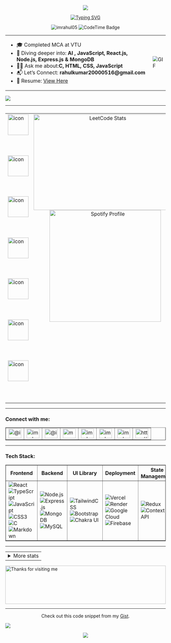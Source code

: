 <p align="center">
 <img src="https://capsule-render.vercel.app/api?type=waving&color=gradient&height=80&section=header&reverse=true"/> 
</p>
<p align="center">
<a href="https://git.io/typing-svg"><img src="https://readme-typing-svg.herokuapp.com?font=Poppins&weight=600&pause=1000&color=9742F7&background=BEFF7600&center=true&vCenter=true&width=447&lines=Namaskaram++i+am+Rahul......;Frontend+Web+and+App+developer;Smart+India+Hackathon+Winner+2023;software+Engineer" alt="Typing SVG" /></a>
</p>
<p align="center">
  <img src="https://komarev.com/ghpvc/?username=imrahul05&label=Profile%20views&color=0e75b6&style=flat" alt="imrahul05"/>
<img href="https://codetime.dev" alt="CodeTime Badge" src="https://img.shields.io/endpoint?style=social&color=222&url=https%3A%2F%2Fapi.codetime.dev%2Fshield%3Fid%3D30555%26project%3D%26in=0">
</p>
<table>
  <tr>
    <td>
      <ul>
        <li>🎓 Completed  MCA at VTU</li>
        <li>🚀 Diving deeper into: <strong>AI , JavaScript, React.js, Node.js, Express.js & MongoDB</strong></li>
        <li>👨‍💻 Ask me about:<strong>C, HTML, CSS, JavaScript</strong></li>
        <li>📬 Let’s Connect: <strong> rahulkumar20000516@gmail.com</strong></li>
        <li>📄 Resume:  <a href="https://imrahul05.vercel.app/resume">View Here</a></li>
      </ul>
    </td>
    <td> 
 <img src="https://media1.tenor.com/m/xFUGScgp7V8AAAAC/computer-code.gif" alt="GIF" />
    </td>
  </tr>
</table>
 <img src="https://capsule-render.vercel.app/api?type=waving&color=gradient&height=40&section=header&reverse=true"/>
<hr>
<table style="width: 100%; display: flex; flex-direction: row; justify-content: space-between;">
  <tr style="display: flex; flex-direction: row; width: 100%;">
    <td style="flex: 1; display: flex; flex-wrap: wrap; justify-content: space-around;">
      <div style="display: flex; align-items: flex-start;">
        <img src="https://techstack-generator.vercel.app/cpp-icon.svg" alt="icon" width="65" height="65" />
      </div>
      <div style="display: flex; align-items: flex-start;">
        <img src="https://techstack-generator.vercel.app/js-icon.svg" alt="icon" width="65" height="65" />
      </div>
      <div style="display: flex; align-items: flex-start;">
        <img src="https://techstack-generator.vercel.app/react-icon.svg" alt="icon" width="65" height="65" />
      </div>
      <div style="display: flex; align-items: flex-start;">
        <img src="https://techstack-generator.vercel.app/github-icon.svg" alt="icon" width="65" height="65" />
      </div>
      <div style="display: flex; align-items: flex-start;">
        <img src="https://techstack-generator.vercel.app/mysql-icon.svg" alt="icon" width="65" height="65" />
      </div>
      <div style="display: flex; align-items: flex-start;">
        <img src="https://techstack-generator.vercel.app/nginx-icon.svg" alt="icon" width="65" height="65" />
      </div>
      <div style="display: flex; align-items: flex-start;">
        <img src="https://techstack-generator.vercel.app/java-icon.svg" alt="icon" width="65" height="65" />
      </div>
    </td>
    <td style="flex: 1; text-align: center;">
      <img src="https://leetcard.jacoblin.cool/imRahul05?theme=dark&font=Anybody" height="300" width="450" alt="LeetCode Stats">
      <a href="https://spotify-github-profile.kittinanx.com/api/view?uid=31boxxh5vf6xukmykb56zdes6utm&redirect=true">
        <img src="https://spotify-github-profile.kittinanx.com/api/view?uid=31boxxh5vf6xukmykb56zdes6utm&cover_image=false&theme=default&show_offline=false&background_color=121212&interchange=false&bar_color=166a2f&bar_color_cover=true" width="350" alt="Spotify Profile">
      </a>
    </td>
    <td style="flex: 1; text-align: center;">
      <img src="http://github-profile-summary-cards.vercel.app/api/cards/repos-per-language?username=imrahul05&theme=github_dark" style="width: 300px; height: auto;">
      <br>
      <img src="http://github-profile-summary-cards.vercel.app/api/cards/productive-time?username=imrahul05&theme=github_dark&utcOffset=8" alt="Productive Time" style="width: 300px; height: auto;">
      <a href="https://git.io/streak-stats">
        <img src="https://nirzak-streak-stats.vercel.app?user=imrahul05&theme=android-dark" alt="imrahul05's Streak" style="width: 300px; height: auto;">
      </a>
    </td>
  </tr>
</table>
<hr>
<h3 align="left">Connect with me:</h3>
<table border="1" style="border-collapse: collapse;">
  <tr>
    <td><a href="https://twitter.com/@imrahul__05" target="blank"><img src="https://raw.githubusercontent.com/rahuldkjain/github-profile-readme-generator/master/src/images/icons/Social/twitter.svg" alt="@imrahul__05" height="30" width="40" /></a></td>
    <td><a href="https://linkedin.com/in/imrahul05" target="blank"><img src="https://raw.githubusercontent.com/rahuldkjain/github-profile-readme-generator/master/src/images/icons/Social/linked-in-alt.svg" alt="imrahul05" height="30" width="40" /></a></td>
    <td><a href="https://instagram.com/@imrahul2516" target="blank"><img src="https://raw.githubusercontent.com/rahuldkjain/github-profile-readme-generator/master/src/images/icons/Social/instagram.svg" alt="@imrahul2516" height="30" width="40" /></a></td>
    <td><a href="https://www.youtube.com/c/mangaamaze - joyboy" target="blank"><img src="https://raw.githubusercontent.com/rahuldkjain/github-profile-readme-generator/master/src/images/icons/Social/youtube.svg" alt="mangaamaze - joyboy" height="30" width="40" /></a></td>
    <td><a href="https://www.hackerrank.com/imrahul05" target="blank"><img src="https://raw.githubusercontent.com/rahuldkjain/github-profile-readme-generator/master/src/images/icons/Social/hackerrank.svg" alt="imrahul05" height="30" width="40" /></a></td>
    <td><a href="https://www.leetcode.com/imrahul05" target="blank"><img src="https://raw.githubusercontent.com/rahuldkjain/github-profile-readme-generator/master/src/images/icons/Social/leet-code.svg" alt="imrahul05" height="30" width="40" /></a></td>
    <td><a href="https://www.hackerearth.com/imrahul05" target="blank"><img src="https://raw.githubusercontent.com/rahuldkjain/github-profile-readme-generator/master/src/images/icons/Social/hackerearth.svg" alt="imrahul05" height="30" width="40" /></a></td>
    <td><a href="https://discord.gg/https://discord.com/invite/redhaired4387" target="blank"><img src="https://raw.githubusercontent.com/rahuldkjain/github-profile-readme-generator/master/src/images/icons/Social/discord.svg" alt="https://discord.com/invite/redhaired4387" height="30" width="40" /></a></td>
  </tr>
</table>

<hr>
<h3 align="left">Tech Stack:</h3>
<table border="1" style="border-collapse: collapse;">
  <tr>
    <th>Frontend</th>
    <th>Backend</th>
    <th>UI Library</th>
    <th>Deployment</th>
    <th>State Management</th>
    <th>Development Tools</th>
  </tr>
  <tr>
    <td>
      <img src="https://img.shields.io/badge/react-%2320232a.svg?style=for-the-badge&logo=react&logoColor=%2361DAFB" alt="React" />
      <img src="https://img.shields.io/badge/typescript-%23007ACC.svg?style=for-the-badge&logo=typescript&logoColor=white" alt="TypeScript" />
      <img src="https://img.shields.io/badge/javascript-%23323330.svg?style=for-the-badge&logo=javascript&logoColor=%23F7DF1E" alt="JavaScript" />
      <img src="https://img.shields.io/badge/css3-%231572B6.svg?style=for-the-badge&logo=css3&logoColor=white" alt="CSS3" />
      <img src="https://img.shields.io/badge/c-%2300599C.svg?style=for-the-badge&logo=c&logoColor=white" alt="C" />
      <img src="https://img.shields.io/badge/markdown-%23000000.svg?style=for-the-badge&logo=markdown&logoColor=white" alt="Markdown" />
    </td>
    <td>
      <img src="https://img.shields.io/badge/node.js-6DA55F?style=for-the-badge&logo=node.js&logoColor=white" alt="Node.js" />
      <img src="https://img.shields.io/badge/express.js-%23404d59.svg?style=for-the-badge&logo=express&logoColor=%2361DAFB" alt="Express.js" />
      <img src="https://img.shields.io/badge/mongodb-%234ea94b.svg?style=for-the-badge&logo=mongodb&logoColor=white" alt="MongoDB" />
      <img src="https://img.shields.io/badge/mysql-4479A1.svg?style=for-the-badge&logo=mysql&logoColor=white" alt="MySQL" />
    </td>
    <td>
      <img src="https://img.shields.io/badge/tailwindcss-%2338B2AC.svg?style=for-the-badge&logo=tailwind-css&logoColor=white" alt="TailwindCSS" />
      <img src="https://img.shields.io/badge/bootstrap-%238511FA.svg?style=for-the-badge&logo=bootstrap&logoColor=white" alt="Bootstrap" />
      <img src="https://img.shields.io/badge/chakra-%234ED1C5.svg?style=for-the-badge&logo=chakraui&logoColor=white" alt="Chakra UI" />
    </td>
    <td>
      <img src="https://img.shields.io/badge/vercel-%23000000.svg?style=for-the-badge&logo=vercel&logoColor=white" alt="Vercel" />
      <img src="https://img.shields.io/badge/render-%46E3B7.svg?style=for-the-badge&logo=render&logoColor=white" alt="Render" />
      <img src="https://img.shields.io/badge/googlecloud-%234285F4.svg?style=for-the-badge&logo=google-cloud&logoColor=white" alt="Google Cloud" />
      <img src="https://img.shields.io/badge/firebase-%23039BE5.svg?style=for-the-badge&logo=firebase" alt="Firebase" />
    </td>
    <td>
      <img src="https://img.shields.io/badge/redux-%23593d88.svg?style=for-the-badge&logo=redux&logoColor=white" alt="Redux" />
      <img src="https://img.shields.io/badge/context--api-000000?style=for-the-badge&logo=react" alt="Context API" />
    </td>
    <td>
      <img src="https://img.shields.io/badge/git-%23F05033.svg?style=for-the-badge&logo=git&logoColor=white" alt="Git" />
      <img src="https://img.shields.io/badge/github-%23121011.svg?style=for-the-badge&logo=github&logoColor=white" alt="GitHub" />
      <img src="https://img.shields.io/badge/npm-%23CB3837.svg?style=for-the-badge&logo=npm&logoColor=white" alt="NPM" />
      <img src="https://img.shields.io/badge/nodemon-%23323330.svg?style=for-the-badge&logo=nodemon&logoColor=%BBDEAD" alt="Nodemon" />
      <img src="https://img.shields.io/badge/flutter-%2302569B.svg?style=for-the-badge&logo=Flutter&logoColor=white" alt="Flutter" />
    </td>
  </tr>
</table>

<hr>

<table>
    <td colspan="2">
	    <details>
  <summary>More stats</summary>

  <a href="https://github.com/imrahul05">
    <img src="https://github-readme-stats.vercel.app/api?username=imrahul05&theme=merko&show_icons=true&hide_border=false&count_private=true" />
  </a>

  <img align="center" src="http://github-profile-summary-cards.vercel.app/api/cards/profile-details?username=imrahul05&theme=github_dark" />

</details>
    </td>
  </tr>
</table>
<img height="120" alt="Thanks for visiting me" width="100%" src="https://raw.githubusercontent.com/BrunnerLivio/brunnerlivio/master/images/marquee.svg" />

<hr>

<p align="center">
  Check out this code snippet from my <a href="https://gist.github.com/imRahul05/508417aff9ad76f4ae969255fa143c52">Gist</a>.
</p>

[![](https://visitcount.itsvg.in/api?id=imRahul05&label=11111&color=6&icon=8&pretty=true)](https://visitcount.itsvg.in)

<p align="center">
  <img src="https://capsule-render.vercel.app/api?type=waving&color=gradient&height=100&section=footer"/>
</p>
